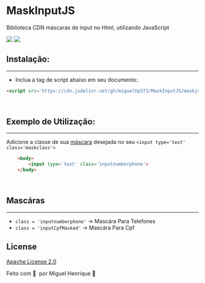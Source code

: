 # MaskInputJS
 Biblioteca CDN  máscaras de input no Html, utilizando JavaScript

<img src=' https://img.shields.io/badge/JavaScript-F7DF1E.svg?style=for-the-badge&logo=JavaScript&logoColor=black'/>

<img src=' https://img.shields.io/badge/jsDelivr-E84D3D.svg?style=for-the-badge&logo=jsDelivr&logoColor=white'>


## Instalação:
---
- Inclua a tag de script abaixo em seu documento:.

```html
<script src='https://cdn.jsdelivr.net/gh/miguelhp373/MaskInputJS/maskjs@1.1/maskjs.min.js'></script>

```

<br/>

## Exemplo de Utilização:
---

Adicione a classe de sua <a href='https://github.com/miguelhp373/MaskInputJS#masc%C3%A1ras'>máscara</a> desejada no seu  `<input type='text' class='maskclass'>`


```html
    <body>
        <input type='text' class='inputnumberphone'>
    </body>

```

<br/>

## Mascáras
---
- `class = 'inputnumberphone'` -> Mascára Para Telefones
- `class = 'inputCpfMasked'`   -> Mascára Para Cpf


## License

[Apache License 2.0](COPYING)

Feito com 💜 &nbsp;por Miguel Henrique 👋



